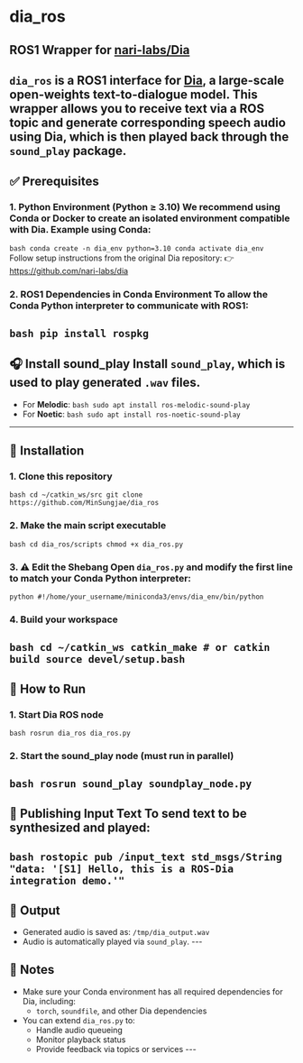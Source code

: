# dia_ros
## ROS1 Wrapper for [nari-labs/Dia](https://github.com/nari-labs/dia)
`dia_ros` is a ROS1 interface for [Dia](https://github.com/nari-labs/dia), a large-scale open-weights text-to-dialogue model. This wrapper allows you to receive text via a ROS topic and generate corresponding speech audio using Dia, which is then played back through the `sound_play` package.
---

## ✅ Prerequisites
### 1. Python Environment (Python ≥ 3.10) We recommend using **Conda** or **Docker** to create an isolated environment compatible with Dia. Example using Conda:
```bash conda create -n dia_env python=3.10 conda activate dia_env ``` Follow setup instructions from the original Dia repository: 👉 https://github.com/nari-labs/dia

### 2. ROS1 Dependencies in Conda Environment To allow the Conda Python interpreter to communicate with ROS1:
```bash pip install rospkg ```
---



## 🎧 Install sound_play Install `sound_play`, which is used to play generated `.wav` files.
- For **Melodic**:
```bash sudo apt install ros-melodic-sound-play ```
- For **Noetic**:
```bash sudo apt install ros-noetic-sound-play ```
---


## 🚀 Installation
### 1. Clone this repository
```bash cd ~/catkin_ws/src git clone https://github.com/MinSungjae/dia_ros ```

### 2. Make the main script executable
```bash cd dia_ros/scripts chmod +x dia_ros.py ``` 

### 3. ⚠️ Edit the Shebang Open `dia_ros.py` and modify the first line to match your Conda Python interpreter:
```python #!/home/your_username/miniconda3/envs/dia_env/bin/python ``` 

### 4. Build your workspace
```bash cd ~/catkin_ws catkin_make # or catkin build source devel/setup.bash ```
---



## 🧪 How to Run 

### 1. Start Dia ROS node
```bash rosrun dia_ros dia_ros.py ``` 

### 2. Start the sound_play node (must run in parallel)
```bash rosrun sound_play soundplay_node.py ```
---



## 📡 Publishing Input Text To send text to be synthesized and played:
```bash rostopic pub /input_text std_msgs/String "data: '[S1] Hello, this is a ROS-Dia integration demo.'" ```
--- 



## 📁 Output
- Generated audio is saved as:
``` /tmp/dia_output.wav ```
- Audio is automatically played via `sound_play`. ---



## 💬 Notes
- Make sure your Conda environment has all required dependencies for Dia, including:
    - `torch`, `soundfile`, and other Dia dependencies
- You can extend `dia_ros.py` to:
    - Handle audio queueing
    - Monitor playback status
    - Provide feedback via topics or services --- 